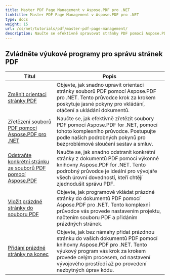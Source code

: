 ```yaml
---
title: Master PDF Page Management v Aspose.PDF pro .NET
linktitle: Master PDF Page Management v Aspose.PDF pro .NET
type: docs
weight: 15
url: /cs/net/tutorials/pdf/master-pdf-page-management/
description: Naučte se efektivně spravovat stránky PDF pomocí Aspose.PDF pro .NET. Tento podrobný průvodce obsahuje programové přidávání, mazání, přeskupování a extrahování stránek za účelem optimalizace pracovních postupů PDF. Začněte vylepšovat správu dokumentů.
---
```


## Zvládněte výukové programy pro správu stránek PDF
| Titul | Popis |
| --- | --- | 
| [Změnit orientaci stránky PDF](./change-pdf-page-orientation/) | Objevte, jak snadno upravit orientaci stránky souborů PDF pomocí Aspose.PDF pro .NET. Tento průvodce krok za krokem poskytuje jasné pokyny pro vkládání, otáčení a ukládání dokumentů. |  
| [Zřetězení souborů PDF pomocí Aspose.PDF pro .NET](./concatenating-pdf-files/) | Naučte se, jak efektivně zřetězit soubory PDF pomocí Aspose.PDF for .NET, pomocí tohoto komplexního průvodce. Postupujte podle našich podrobných pokynů pro bezproblémové sloučení sestav a smluv. |  
| [Odstraňte konkrétní stránku ze souborů PDF pomocí Aspose.PDF](./delete-particular-page-from-pdf-files/) | Naučte se, jak snadno odstranit konkrétní stránky z dokumentů PDF pomocí výkonné knihovny Aspose.PDF for .NET. Tento podrobný průvodce je ideální pro vývojáře všech úrovní dovedností, kteří chtějí zjednodušit správu PDF. |    
| [Vložit prázdné stránky do souboru PDF](./insert-empty-pages/) | Objevte, jak programově vkládat prázdné stránky do dokumentů PDF pomocí Aspose.PDF pro .NET. Tento komplexní průvodce vás provede nastavením projektu, načtením souboru PDF a přidáním prázdných stránek. |  
| [Přidání prázdné stránky na konec](./adding-an-empty-page-at-end/) | Objevte, jak bez námahy přidat prázdnou stránku do vašich dokumentů PDF pomocí knihovny Aspose.PDF pro .NET. Tento výukový program vás krok za krokem provede celým procesem, od nastavení vývojového prostředí až po provedení nezbytných úprav kódu. |  